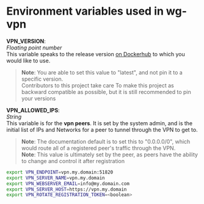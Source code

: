 # Environment variables used in wg-vpn

**VPN_VERSION**:<br>
_Floating point number_<br>
This variable speaks to the release version [on Dockerhub](https://hub.docker.com/r/cybermint/wg-vpn) to which you would
like to use.
> **Note**: You are able to set this value to "latest", and not pin it to a specific version. <br>
> Contributors to this project take care To make this project as backward compatible as possible, but it is still
> recommended to pin your versions

**VPN_ALLOWED_IPS**:<br>
_String_<br>
This variable is for the **vpn peers**. It is set by the system admin, and is the initial list of IPs and Networks for a
peer to tunnel through the VPN to get to.
> **Note**: The documentation default is to set this to "0.0.0.0/0", which would route all of a registered peer's
> traffic through the VPN.<br>
> **Note**: This value is ultimately set by the peer, as peers have the ability to change and control it after
> registration

```bash
export VPN_ENDPOINT=vpn.my.domain:51820
export VPN_SERVER_NAME=vpn.my.domain
export VPN_WEBSERVER_EMAIL=info@my.domain.com
export VPN_SERVER_HOST=https://vpn.my.domain
export VPN_ROTATE_REGISTRATION_TOKEN=<boolean>
```